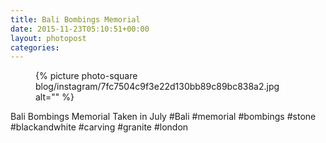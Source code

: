 ```yaml
---
title: Bali Bombings Memorial
date: 2015-11-23T05:10:51+00:00
layout: photopost
categories:
---
```


<figure class="photo photo--square">
  {% picture photo-square blog/instagram/7fc7504c9f3e22d130bb89c89bc838a2.jpg alt="" %}
</figure>

Bali Bombings Memorial
Taken in July
#Bali #memorial #bombings #stone #blackandwhite #carving #granite #london
